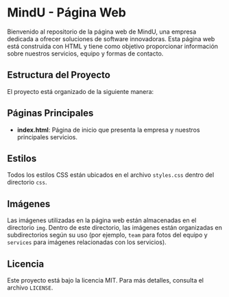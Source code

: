# MindU - Página Web

Bienvenido al repositorio de la página web de MindU, una empresa dedicada a ofrecer soluciones de software innovadoras. Esta página web está construida con HTML y tiene como objetivo proporcionar información sobre nuestros servicios, equipo y formas de contacto.

## Estructura del Proyecto

El proyecto está organizado de la siguiente manera:

## Páginas Principales

- **index.html**: Página de inicio que presenta la empresa y nuestros principales servicios.

## Estilos

Todos los estilos CSS están ubicados en el archivo `styles.css` dentro del directorio `css`.

## Imágenes

Las imágenes utilizadas en la página web están almacenadas en el directorio `img`. Dentro de este directorio, las imágenes están organizadas en subdirectorios según su uso (por ejemplo, `team` para fotos del equipo y `services` para imágenes relacionadas con los servicios).

## Licencia

Este proyecto está bajo la licencia MIT. Para más detalles, consulta el archivo `LICENSE`.
